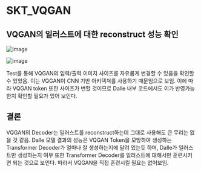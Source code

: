# SKT_VQGAN

## VQGAN의 일러스트에 대한 reconstruct 성능 확인

![image](https://github.com/Flying-4-Potatoes/SKT_VQGAN/assets/79971467/c8967462-4141-443b-b29e-cb5d57228890)

![image](https://github.com/Flying-4-Potatoes/SKT_VQGAN/assets/79971467/5c49b2ee-96b2-45a8-bd3b-f97a90ac2153)

Test를 통해 VQGAN의 입력/출력 이미지 사이즈를 자유롭게 변경할 수 있음을 확인할 수 있었음. 이는 VQGAN이 CNN 기반 아키텍쳐를 사용하기 때문임으로 보임. 이에 따라 VQGAN token 또한 사이즈가 변할 것이므로 Dalle 내부 코드에서도 이가 반영가능한지 확인할 필요가 있어 보인다.

## 결론

VQGAN의 Decoder는 일러스트를 reconstruct하는데 그대로 사용해도 큰 무리는 없을 것 같음. Dalle 모델 결과의 성능은 VQGAN Token을 모방하여 생성하는 Transformer Decoder가 얼마나 잘 생성하는지에 달려 있는듯 하며, Dalle가 일러스트만 생성하는지 여부 또한 Transformer Decoder를 일러스트에 대해서만 훈련시키면 되는 것으로 보인다. 따라서 VQGAN을 직접 훈련시킬 필요는 없어보임.
